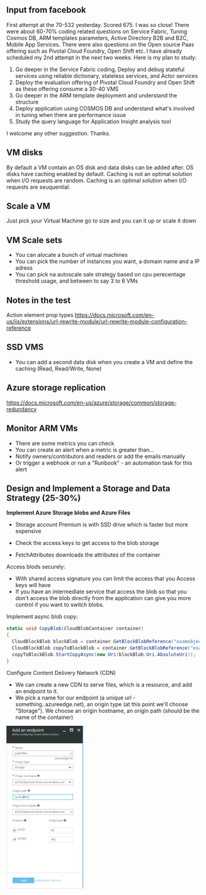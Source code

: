 Input from facebook
-------------------
First attempt at the 70-532 yesterday. Scored 675. I was so close! There were about 60-70% coding related questions on Service Fabric, Tuning Cosmos DB, ARM templates parameters, Active Directory B2B and B2C, Mobile App Services. There were also questions on the Open source Paas offering such as Pivotal Cloud Foundry, Open Shift etc. I have already scheduled my 2nd attempt in the next two weeks. Here is my plan to study:

1) Go deeper in the Service Fabric coding, Deploy and debug stateful services using reliable dictionary, stateless services, and Actor services
2) Deploy the evaluation offering of Pivotal Cloud Foundry and Open Shift as these offering consume a 30-40 VMS
3) Go deeper in the ARM template deployment and understand the structure
4) Deploy application using COSMOS DB and understand what's involved in tuning when there are performance issue
5) Study the query language for Application Insight analysis tool

I welcome any other suggestion. Thanks.

VM disks 
---------
By default a VM contain an OS disk and data disks can be added after. OS disks have caching enabled by default. 
Caching is not an optimal solution when I/O requests are random.
Caching is an optimal solution when I/O requests are seuquential.

Scale a VM
-----------

Just pick your Virtual Machine go to size and you can it up or scale it down


VM Scale sets
--------------
- You can alocate a bunch of virtual machines
- You can pick the number of instances you want, a domain name and a IP adress
- You can pick na autoscale sale strategy based on cpu perecentage threshold usage, and between to say 3 to 6 VMs

Notes in the test
------------------

Action element prop types
https://docs.microsoft.com/en-us/iis/extensions/url-rewrite-module/url-rewrite-module-configuration-reference


SSD VMS
-------
- You can add a second data disk when you create a VM and define the caching (Read, Read/Write, None)

Azure storage replication
-------------------------
https://docs.microsoft.com/en-us/azure/storage/common/storage-redundancy


Monitor ARM VMs
---------------
- There are some metrics you can check
- You can create an alert when a metric is greater than...
- Notify owners/contributors and readers or add the emails manually
- Or trigger a webhook or run a "Runbook" - an automation task for this alert  

Design and Implement a Storage and Data Strategy (25-30%)
----------------------------------------------------------
**Implement Azure Storage blobs and Azure Files**  
- Storage account Premium is with SSD drive which is faster but more expensive
- Check the access keys to get access to the blob storage

- FetchAttributes downloads the attributes of the container

Access blods securely:
- With shared access signature you can limit the access that you Access keys will have
- If you have an intermediate service that access the blob so that you don't access the blob directly from the application can give you more control if you want to switch blobs.

Implement async blob copy:
```csharp
static void CopyBlob(CloudBlobContainer container)
{
  CloudBlockBlob blockBlob = container.GetBlockBlobReference("examobjectives");
  CloudBlockBlob copyToBlockBlob = container.GetBlockBlobReference("examobjectives-copy");
  copyToBlockBlob.StartCopyAsync(new Uri(blockBlob.Uri.AbsoluteUri));
}
```

Configure Content Delivery Network  (CDN)
- We can create a new CDN to serve files, which is a resource, and add an endpoint to it. 
- We pick a name for our endpoint (a unique url - something..azureedge.net), an origin type (at this point we'll choose "Storage"). We choose an origin hostname, an origin path (should be the name of the container)  
<img src="./images/cdn.png" width="200px">